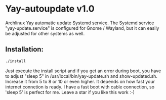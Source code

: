 # Yay-autoupdate v1.0
Archlinux Yay automatic update Systemd service. The Systemd service "yay-update.service" is configured for Gnome / Wayland, but it can easily be adjusted for other systems as well.

## Installation:

``` bash
./install
```

Just execute the install script and if you get an error during boot, you have to adjust "sleep 5" in /usr/local/bin/yay-update.sh and show-updated.sh.
Increase it from 5 to 8 or 10 or even higher. It depends on how fast your internet connetion is ready. I have a fast boot with cable connection, so 'sleep 5' is perfect for me.
Leave a star if you like this work :-)
